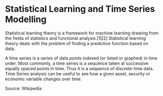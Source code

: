 # Statistical Learning and Time Series Modelling
Statistical learning theory is a framework for machine learning drawing from the fields of statistics and functional analysis.[1][2] Statistical learning theory deals with the problem of finding a predictive function based on data.

A time series is a series of data points indexed (or listed or graphed) in time order. Most commonly, a time series is a sequence taken at successive equally spaced points in time. Thus it is a sequence of discrete-time data. Time Series analysis can be useful to see how a given asset, security or economic variable changes over time. 

Source: Wikipedia
